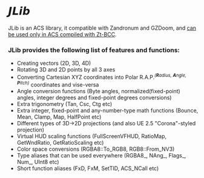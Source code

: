 # 𝙅𝙇𝙞𝙗

JLib is an ACS library, it compatible with Zandronum and GZDoom, and <ins>can be used only in ACS compiled with Zt-BCC</ins>.

### JLib provides the following list of features and functions:
- Creating vectors (2D, 3D, 4D)
- Rotating 3D and 2D points by all 3 axes
- Converting Cartesian XYZ coordinates into Polar R.A.P.<sup>_(**R**adius, **A**ngle, **P**itch)_</sup> coordinates and vise-versa
- Angle conversion functions (Byte angles, normalized(fixed-point) angles, integer degrees and fixed-point degrees conversions)
- Extra trigonometry (Tan, Csc, Ctg etc)
- Extra integer, fixed-point and any-number-type math functions (Bounce, Mean, Clamp, Map, HalfPoint etc)
- Different types of 3D→2D projections (and also UE 2.5 "Corona"-styled projection)
- Virtual HUD scaling functions (FullScreenVFHUD, RatioMap, GetWndRatio, GetRatioScaling etc)
- Color space conversions (RGBA8::To_RGB8, RGB8::From_NV3)
- Type aliases that can be used everywhere (RGBA8_, NAng_, Flags_, Num_, UInt8 etc)
- Short function aliases (FxD, FxM, SetTID, ACS_NCall etc)
